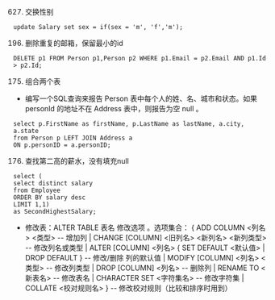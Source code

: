 627. 交换性别
```
update Salary set sex = if(sex = 'm', 'f','m');
```

196. 删除重复的邮箱，保留最小的id
```
DELETE p1 FROM Person p1,Person p2 WHERE p1.Email = p2.Email AND p1.Id > p2.Id;
```

175. 组合两个表
+ 编写一个SQL查询来报告 Person 表中每个人的姓、名、城市和状态。如果 personId 的地址不在 Address 表中，则报告为空  null 。
```
select p.FirstName as firstName, p.LastName as lastName, a.city, a.state 
from Person p LEFT JOIN Address a
ON p.personID = a.personID;
```

176. 查找第二高的薪水，没有填充null
```
select (
select distinct salary 
from Employee 
ORDER BY salary desc
LIMIT 1,1)
as SecondHighestSalary;
```

+ 修改表：ALTER TABLE 表名 修改选项 。选项集合：
{ ADD COLUMN <列名> <类型> -- 增加列
 | CHANGE [COLUMN] <旧列名> <新列名> <新列类型> -- 修改列名或类型
 | ALTER [COLUMN] <列名> { SET DEFAULT <默认值> | DROP DEFAULT } -- 修改/删除 列的默认值
 | MODIFY [COLUMN] <列名> <类型> -- 修改列类型
 | DROP [COLUMN] <列名> -- 删除列
 | RENAME TO <新表名> -- 修改表名
 | CHARACTER SET <字符集名> -- 修改字符集
 | COLLATE <校对规则名> } -- 修改校对规则（比较和排序时用到）